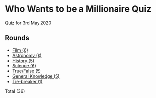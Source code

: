 # Who Wants to be a Millionaire Quiz

Quiz for 3rd May 2020

## Rounds

- [Film (6)](film/)
- [Astronomy (8)](astronomy/)
- [History (5)](history/)
- [Science (6)](science/)
- [True/False (5)](true_false/)
- [General Knowledge (5)](general_knowledge/)
- [Tie-breaker (1)](tiebreaker/)

Total (36)
